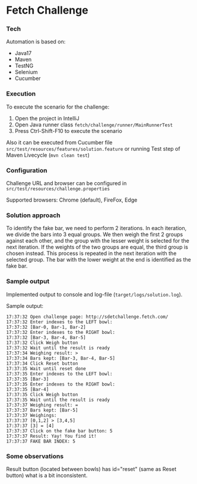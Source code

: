 # Fetch Challenge

### Tech

Automation is based on:

* Java17
* Maven
* TestNG
* Selenium
* Cucumber

### Execution

To execute the scenario for the challenge:

1. Open the project in IntelliJ
2. Open Java runner class ```fetch/challenge/runner/MainRunnerTest``` 
3. Press Ctrl-Shift-F10 to execute the scenario

Also it can be executed from Cucumber file ```src/test/resources/features/solution.feature```
or running Test step of Maven Livecycle (```mvn clean test```)

### Configuration

Challenge URL and browser can be configured in ```src/test/resources/challenge.properties```

Supported browsers: Chrome (default), FireFox, Edge

### Solution approach

To identify the fake bar, we need to perform 2 iterations. In each iteration, we divide the bars into 3 equal groups. We
then weigh the first 2 groups against each other, and the group with the lesser weight is selected for the next
iteration. If the weights of the two groups are equal, the third group is chosen instead. This process is repeated in
the next iteration with the selected group. The bar with the lower weight at the end is identified as the fake bar.

### Sample output

Implemented output to console and log-file (```target/logs/solution.log```).

Sample output:
```
17:37:32 Open challenge page: http://sdetchallenge.fetch.com/
17:37:32 Enter indexes to the LEFT bowl:
17:37:32 [Bar-0, Bar-1, Bar-2]
17:37:32 Enter indexes to the RIGHT bowl:
17:37:32 [Bar-3, Bar-4, Bar-5]
17:37:32 Click Weigh button
17:37:32 Wait until the result is ready
17:37:34 Weighing result: >
17:37:34 Bars kept: [Bar-3, Bar-4, Bar-5]
17:37:34 Click Reset button
17:37:35 Wait until reset done
17:37:35 Enter indexes to the LEFT bowl:
17:37:35 [Bar-3]
17:37:35 Enter indexes to the RIGHT bowl:
17:37:35 [Bar-4]
17:37:35 Click Weigh button
17:37:35 Wait until the result is ready
17:37:37 Weighing result: =
17:37:37 Bars kept: [Bar-5]
17:37:37 Weighings:
17:37:37 [0,1,2] > [3,4,5]
17:37:37 [3] = [4]
17:37:37 Click on the fake bar button: 5
17:37:37 Result: Yay! You find it!
17:37:37 FAKE BAR INDEX: 5
```

### Some observations

Result button (located between bowls) has id="reset" (same as Reset button) what is a bit inconsistent.
